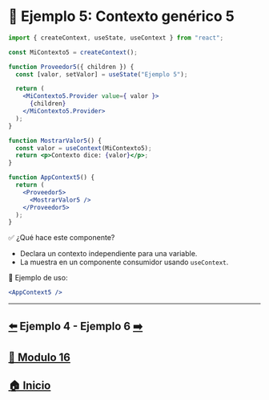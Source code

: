 # 🧪 Ejemplo 5: Contexto genérico 5

```jsx
import { createContext, useState, useContext } from "react";

const MiContexto5 = createContext();

function Proveedor5({ children }) {
  const [valor, setValor] = useState("Ejemplo 5");

  return (
    <MiContexto5.Provider value={ valor }>
      {children}
    </MiContexto5.Provider>
  );
}

function MostrarValor5() {
  const valor = useContext(MiContexto5);
  return <p>Contexto dice: {valor}</p>;
}

function AppContext5() {
  return (
    <Proveedor5>
      <MostrarValor5 />
    </Proveedor5>
  );
}
```

✅ ¿Qué hace este componente?

* Declara un contexto independiente para una variable.
* La muestra en un componente consumidor usando `useContext`.

📌 Ejemplo de uso:

```jsx
<AppContext5 />
```
---

## [⬅️](../Ejemplos/Ejemplo_4.md) Ejemplo 4 - Ejemplo 6 [➡️](../Ejemplos/Ejemplo_6.md) 
## [📄 Modulo 16](../Modulo_16.md)
## [🏠 Inicio](../../README.md)
